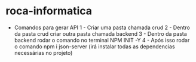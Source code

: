 # roca-informatica

- Comandos para gerar API
1 - Criar uma pasta chamada crud
2 - Dentro da pasta crud criar outra pasta chamada backend
3 - Dentro da pasta backend rodar o comando no terminal NPM INIT -Y
4 - Após isso rodar o comando npm i json-server (irá instalar todas as dependencias necessárias no projeto)
